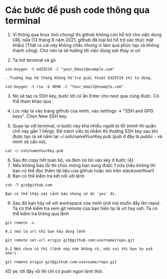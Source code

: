 # Các bước để push code thông qua terminal

1. Vì thông qua linux (nói chung) thì github không còn hỗ trợ cho việc dùng URL nữa (13 tháng 8 năm 2021, github đã loại bỏ hỗ trợ xác thực mật khẩu) (Thật ra cái này không chắc nhưng vì làm quá phức tạp và không thành công). Cho nên ta sẽ hướng tới việc dùng ssh thay vì url

2. Ta mở terminal và gõ
``` Sh
ssh-keygen -t ed25519 -C "your_Email@example.com"
```
    - Trường hợp hệ thống không hỗ trợ giải thuật Ed25519 thì ta dùng.
``` Sh
ssh-keygen -t rsa -b 4096 -C "Your_email@example.com" 
```
3. Nó sẽ tạo ra SSH key, bước tới cứ ấn Enter cho next qua cũng được. Có thể tham khảo qua : 

4. Lúc này ta vào trang github của mình, vào settings -> "SSH and GPG keys". Chọn New SSH key.

5. Quay lại với terminal, vì bước này khá nhiều người bị lỗi (mình thì quằn chỗ này gần 1 tiếng). Để tránh việc bị nhầm thì thường SSH key sau khi được tạo ra sẽ nằm tại ~/.ssh/nameYourKey.pub (pub ở đây là public - và mình sẽ cần nó). 
```Sh
cat ~/.ssh/nameYourKey.pub
```
6. Sau đó copy hết toàn bộ, và đem nó bỏ vào key ở bước (4). 
7. Nếu không báo lỗi thì chúc mừng bạn xong được 1 nửa (nếu không thì bạn có thể đọc thêm tài liệu của github hoặc mò trên stackoverflow!)
8. Bạn có thể kiểm tra kết nối với lệnh
```Shell
ssh -T git@github.com
```
    Bạn có thể thấy vài cảnh báo nhưng cứ ấn 'yes' đi.

9. Sau đó bạn hãy về với workspace của mình (nơi mà muốn đẩy lên repo). Ta có thể kiểm tra xem git remote của bạn hiện tại là url hay ssh. Ta có thể kiểm tra thông qua lệnh
```Sh
git remote -v
```
    9.1 nếu là url thì bạn hãy dùng lệnh 
```Shell
git remote set-url origin git@github.com:username/repo.git
```
    9.2 Nếu chưa có thì (lệnh này nhớ không rõ, nếu sai thì bạn tự sửa nhé!)
```Shell
git remote origin git@github.com:username/repo.git 
```

XD ýe, tới đây rồi thì chỉ có push ngon lành thôi. 

